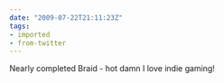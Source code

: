 ```yaml
---
date: "2009-07-22T21:11:23Z"
tags:
- imported
- from-twitter
---
```

Nearly completed Braid - hot damn I love indie gaming\!
